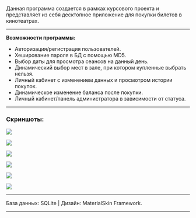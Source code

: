 Данная программа создается в рамках курсового проекта и представляет из себя десктопное приложение для покупки билетов в кинотеатрах.

***

**********************Возможности программы:**********************
* Авторизация/регистрация пользователей.
* Хеширование пароля в БД с помощью MD5.
* Выбор даты для просмотра сеансов на данный день.
* Динамический выбор мест в зале, при котором купленные выбрать нельзя.
* Личный кабинет с изменением данных и просмотром истории покупок.
* Динамическое изменение баланса после покупки.
* Личный кабинет/панель администратора в зависимости от статуса.


***
### Скриншоты:
![](https://i.imgur.com/9Hl6THv.png)

![](https://i.imgur.com/8PiEU89.png)

![](https://i.imgur.com/4G62rAz.png)

![](https://i.imgur.com/c8K4w23.png)

![](https://i.imgur.com/lNmpyj3.png)

![](https://i.imgur.com/nfh8Kg2.png)


***

База данных: SQLite | Дизайн: MaterialSkin Framework.

***
